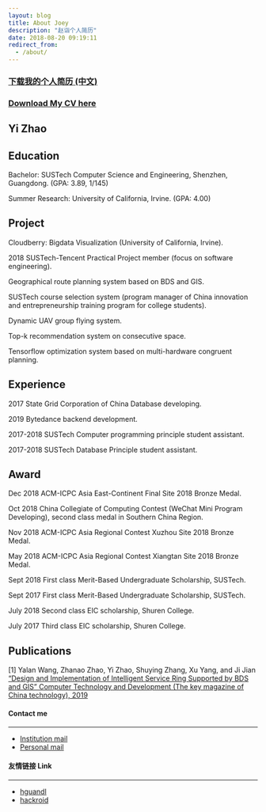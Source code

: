 ```yaml
---
layout: blog
title: About Joey
description: "赵诣个人简历"
date: 2018-08-20 09:19:11
redirect_from:
  - /about/
---
```

### [**<u>下载我的个人简历 (中文)</u>**](https://github.com/SustechJoy/SustechJoy.github.io/raw/master/%E8%B5%B5%E8%AF%A3%E4%B8%AD%E6%96%87%E7%AE%80%E5%8E%86.pdf)

### [**<u>Download My CV here</u>**](https://github.com/SustechJoy/SustechJoy.github.io/raw/master/Yi%20Zhao%20CV.pdf)

## Yi Zhao

## Education

Bachelor: SUSTech Computer Science and Engineering, Shenzhen, Guangdong. (GPA: 3.89, 1/145)

Summer Research: University of California, Irvine. (GPA: 4.00)

## Project

Cloudberry: Bigdata Visualization (University of California, Irvine).

2018 SUSTech-Tencent Practical Project member (focus on software engineering).

Geographical route planning system based on BDS and GIS.

SUSTech course selection system (program manager of China innovation and entrepreneurship training program for college students).

Dynamic UAV group flying system.

Top-k recommendation system on consecutive space.

Tensorflow optimization system based on multi-hardware congruent planning.

## Experience

2017 State Grid Corporation of China Database developing.

2019 Bytedance backend development.

2017-2018 SUSTech Computer programming principle student assistant.

2017-2018 SUSTech Database Principle student assistant.

## Award

Dec 2018 ACM-ICPC Asia East-Continent Final Site 2018 Bronze Medal.

Oct 2018 China Collegiate of Computing Contest (WeChat Mini Program Developing), second class medal in Southern China Region.

Nov 2018 ACM-ICPC Asia Regional Contest Xuzhou Site 2018 Bronze Medal.

May 2018 ACM-ICPC Asia Regional Contest Xiangtan Site 2018 Bronze Medal.

Sept 2018 First class Merit-Based Undergraduate Scholarship, SUSTech.

Sept 2017 First class Merit-Based Undergraduate Scholarship, SUSTech.
 
July 2018 Second class EIC scholarship, Shuren College.

July 2017 Third class EIC scholarship, Shuren College.

## Publications

[1] Yalan Wang, Zhanao Zhao, Yi Zhao, Shuying Zhang, Xu Yang, and Ji Jian
[“Design and Implementation of Intelligent Service Ring Supported by BDS and GIS” Computer Technology and Development (The key magazine of China technology), 2019](http://kns.cnki.net/kcms/detail/61.1450.TP.20190422.1437.002.html) 

#### Contact me
------
- [Institution mail](mailto:11612917@mail.sustech.edu.cn)
- [Personal mail](mailto:joy11612917@gmail.com)

#### 友情链接 Link
------
- [hguandl](https://hguandl.com)
- [hackroid](https://blog.hackroid.com)

